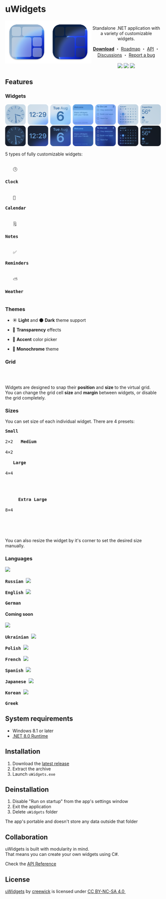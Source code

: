 # uWidgets
<img src=".github/images/icon-light.png#gh-light-mode-only" width="140" alt="Logo" align="left">
<img src=".github/images/icon-dark.png#gh-dark-mode-only" width="140" alt="Logo" align="left">

<p align="center">
  <br/>
  Standalone .NET application with a&nbsp;variety of&nbsp;customizable widgets.
</p>
<div align="center">
  <b><a href="https://github.com/creewick/uWidgets/releases">Download</a></b> ・
  <a href="https://github.com/users/creewick/projects/4">Roadmap</a> ・
  <a href="https://github.com/creewick/uWidgets/wiki/API">API</a> ・
  <a href="https://github.com/creewick/uWidgets/discussions">Discussions</a> ・
  <a href="https://github.com/creewick/uWidgets/issues">Report a bug</a>
</div>
<br/>
<div align="center">
  <img src="https://img.shields.io/github/downloads/creewick/uWidgets/total"/>
  <img src="https://img.shields.io/github/stars/creewick/uWidgets?style=flat"/>
  <img src="https://img.shields.io/github/v/tag/creewick/uWidgets?label=version"/>
</div>

## Features

### Widgets

<img src=".github/images/widget-line-light.png#gh-light-mode-only">
<img src=".github/images/widget-line-dark.png#gh-dark-mode-only">

5 types of fully customizable widgets: 

<kbd align="center"><br/>&nbsp;&nbsp;&nbsp;🕒&nbsp;&nbsp;&nbsp;<br/><br/><b>Clock</b><br/><br/></kbd>
<kbd align="center"><br/>&nbsp;&nbsp;&nbsp;📅&nbsp;&nbsp;&nbsp;<br/><br/><b>Calendar</b><br/><br/></kbd>
<kbd align="center"><br/>&nbsp;&nbsp;&nbsp;🗒️&nbsp;&nbsp;&nbsp;<br/><br/><b>Notes</b><br/><br/></kbd>
<kbd align="center"><br/>&nbsp;&nbsp;&nbsp;✅&nbsp;&nbsp;&nbsp;<br/><br/><b>Reminders</b><br/><br/></kbd>
<kbd align="center"><br/>&nbsp;&nbsp;&nbsp;⛅️&nbsp;&nbsp;&nbsp;<br/><br/><b>Weather</b><br/><br/></kbd>

### Themes

- ☀️ **Light** and 🌑 **Dark** theme support
  
- 🫧 **Transparency** effects

- 🎨 **Accent** color picker

- 🔲 **Monochrome** theme

### Grid
<kbd>&nbsp;</kbd> <kbd>&nbsp;</kbd><br/>
<kbd>&nbsp;</kbd> <kbd>&nbsp;</kbd>

Widgets are designed to snap their **position** and **size** to the virtual grid.<br/>
You can change the grid cell **size** and **margin** between widgets, or disable the grid completely.

### Sizes

You can set size of each individual widget.
There are 4 presets:

<kbd align="center">
  <b>Small</b><br/><br/>
  2×2
</kbd>
<kbd align="center">
  <b>&nbsp;&nbsp;Medium&nbsp;&nbsp;</b><br/><br/>
  4×2
</kbd>
<kbd align="center">
  <br/><br/>
  <b>&nbsp;&nbsp;&nbsp;Large&nbsp;&nbsp;&nbsp;</b><br/><br/>
  4×4
  <br/><br/><br/>
</kbd>
<kbd align="center">
  <br/><br/>
  <b>&nbsp;&nbsp;&nbsp;&nbsp;&nbsp;Extra Large&nbsp;&nbsp;&nbsp;&nbsp;&nbsp;</b><br/><br/>
  8×4
  <br/><br/><br/>
</kbd>
<br/><br/>

You can also resize the widget by it's corner to set the desired size manually.

### Languages
<kbd align="center">
  <img src="https://github.com/yammadev/flag-icons/blob/master/png/RU@2x.png?raw=true" width="48px" />
  <br/><br/><b>Russian</b>
</kbd>
<kbd align="center">
  <img src="https://github.com/yammadev/flag-icons/blob/master/png/US@2x.png?raw=true" width="48px" />
  <br/><br/><b>English</b>
</kbd>
<kbd align="center">
  <img src="https://github.com/yammadev/flag-icons/blob/master/png/DE@2x.png?raw=true" width="48px" />
  <br/><br/><b>German</b>
</kbd>

#### Coming soon

<kbd align="center">
  <img src="https://github.com/yammadev/flag-icons/blob/master/png/UA@2x.png?raw=true" width="48px" />
  <br/><br/><b>Ukrainian</b>
</kbd> 
<kbd align="center">
  <img src="https://github.com/yammadev/flag-icons/blob/master/png/PL@2x.png?raw=true" width="48px" />
  <br/><br/><b>Polish</b>
</kbd> 
<kbd align="center">
  <img src="https://github.com/yammadev/flag-icons/blob/master/png/FR@2x.png?raw=true" width="48px" />
  <br/><br/><b>French</b>
</kbd> 
<kbd align="center">
  <img src="https://github.com/yammadev/flag-icons/blob/master/png/ES@2x.png?raw=true" width="48px" />
  <br/><br/><b>Spanish</b>
</kbd> 
<kbd align="center">
  <img src="https://github.com/yammadev/flag-icons/blob/master/png/JP@2x.png?raw=true" width="48px" />
  <br/><br/><b>Japanese</b>
</kbd> 
<kbd align="center">
  <img src="https://github.com/yammadev/flag-icons/blob/master/png/KR@2x.png?raw=true" width="48px" />
  <br/><br/><b>Korean</b>
</kbd>
<kbd align="center">
  <img src="https://github.com/yammadev/flag-icons/blob/master/png/GR@2x.png?raw=true" width="48px" />
  <br/><br/><b>Greek</b>
</kbd>

## System requirements

- Windows 8.1 or later 
- [.NET 8.0 Runtime](https://dotnet.microsoft.com/en-us/download/dotnet/8.0)

## Installation

1. Download the [latest release](https://github.com/creewick/uWidgets/releases)
2. Extract the archive
3. Launch `uWidgets.exe`

## Deinstallation

1. Disable "Run on startup" from the app's settings window
2. Exit the application
3. Delete `uWidgets` folder

The app's portable and doesn't store any data outside that folder

## Collaboration

uWidgets is built with modularity in mind.<br/>
That means you can create your own widgets using C#.

Check the [API Reference](https://github.com/creewick/uWidgets/wiki/API)

## License

<p xmlns:cc="http://creativecommons.org/ns#" xmlns:dct="http://purl.org/dc/terms/"><a property="dct:title" rel="cc:attributionURL" href="https://github.com/creewick/uWidgets">uWidgets</a> by <a rel="cc:attributionURL dct:creator" property="cc:attributionName" href="https://github.com/creewick">creewick</a> is licensed under <a href="https://creativecommons.org/licenses/by-nc-sa/4.0/?ref=chooser-v1" target="_blank" rel="license noopener noreferrer" style="display:inline-block;">CC BY-NC-SA 4.0 <img style="height:22px!important;margin-left:3px;vertical-align:text-bottom;" src="https://mirrors.creativecommons.org/presskit/icons/cc.svg?ref=chooser-v1" alt=""><img style="height:22px!important;margin-left:3px;vertical-align:text-bottom;" src="https://mirrors.creativecommons.org/presskit/icons/by.svg?ref=chooser-v1" alt=""><img style="height:22px!important;margin-left:3px;vertical-align:text-bottom;" src="https://mirrors.creativecommons.org/presskit/icons/nc.svg?ref=chooser-v1" alt=""><img style="height:22px!important;margin-left:3px;vertical-align:text-bottom;" src="https://mirrors.creativecommons.org/presskit/icons/sa.svg?ref=chooser-v1" alt=""></a></p>
